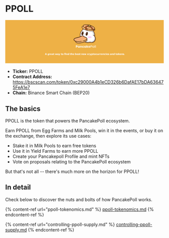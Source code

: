 # PPOLL

![](../../.gitbook/assets/NEWBAN.jpg)

* **Ticker:** PPOLL
* **Contract Address:** https://bscscan.com/token/0xc29000A4b1eCD326b6DafAE17bDA636475FeA1e7
* **Chain:** Binance Smart Chain (BEP20)

## The basics

PPOLL is the token that powers the PancakePoll ecosystem.

Earn PPOLL from Egg Farms and Milk Pools, win it in the events, or buy it on the exchange, then explore its use cases:

* Stake it in Milk Pools to earn free tokens
* Use it in Yield Farms to earn more PPOLL
* Create your Pancakepoll Profile and mint NFTs
* Vote on proposals relating to the PancakePoll ecosystem

But that's not all -- there's much more on the horizon for PPOLL!

## In detail

Check below to discover the nuts and bolts of how PancakePoll works.

{% content-ref url="ppoll-tokenomics.md" %}
[ppoll-tokenomics.md](ppoll-tokenomics.md)
{% endcontent-ref %}

{% content-ref url="controlling-ppoll-supply.md" %}
[controlling-ppoll-supply.md](controlling-ppoll-supply.md)
{% endcontent-ref %}
